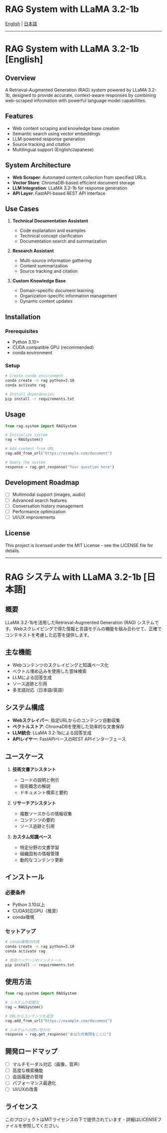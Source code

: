 # RAG System with LLaMA 3.2-1b

[English](#english) | [日本語](#japanese)

---
<a name="english"></a>
# RAG System with LLaMA 3.2-1b [English]

## Overview
A Retrieval-Augmented Generation (RAG) system powered by LLaMA 3.2-1b, designed to provide accurate, context-aware responses by combining web-scraped information with powerful language model capabilities.

## Features
- Web content scraping and knowledge base creation
- Semantic search using vector embeddings
- LLM-powered response generation
- Source tracking and citation
- Multilingual support (English/Japanese)

## System Architecture
- **Web Scraper**: Automated content collection from specified URLs
- **Vector Store**: ChromaDB-based efficient document storage
- **LLM Integration**: LLaMA 3.2-1b for response generation
- **API Layer**: FastAPI-based REST API interface

## Use Cases
1. **Technical Documentation Assistant**
   - Code explanation and examples
   - Technical concept clarification
   - Documentation search and summarization

2. **Research Assistant**
   - Multi-source information gathering
   - Content summarization
   - Source tracking and citation

3. **Custom Knowledge Base**
   - Domain-specific document learning
   - Organization-specific information management
   - Dynamic content updates

## Installation

### Prerequisites
- Python 3.10+
- CUDA compatible GPU (recommended)
- conda environment

### Setup
```bash
# Create conda environment
conda create -n rag python=3.10
conda activate rag

# Install dependencies
pip install -r requirements.txt
```

## Usage
```python
from rag.system import RAGSystem

# Initialize system
rag = RAGSystem()

# Add content from URL
rag.add_from_url("https://example.com/document")

# Query the system
response = rag.get_response("Your question here")
```

## Development Roadmap
- [ ] Multimodal support (images, audio)
- [ ] Advanced search features
- [ ] Conversation history management
- [ ] Performance optimization
- [ ] UI/UX improvements

## License
This project is licensed under the MIT License - see the LICENSE file for details.

---
<a name="japanese"></a>
# RAG システム with LLaMA 3.2-1b [日本語]

## 概要
LLaMA 3.2-1bを活用したRetrieval-Augmented Generation (RAG) システムです。Webスクレイピングで得た情報と言語モデルの機能を組み合わせて、正確でコンテキストを考慮した応答を提供します。

## 主な機能
- Webコンテンツのスクレイピングと知識ベース化
- ベクトル埋め込みを使用した意味検索
- LLMによる回答生成
- ソース追跡と引用
- 多言語対応（日本語/英語）

## システム構成
- **Webスクレイパー**: 指定URLからのコンテンツ自動収集
- **ベクトルストア**: ChromaDBを使用した効率的な文書保存
- **LLM統合**: LLaMA 3.2-1bによる回答生成
- **APIレイヤー**: FastAPIベースのREST APIインターフェース

## ユースケース
1. **技術文書アシスタント**
   - コードの説明と例示
   - 技術概念の解説
   - ドキュメント検索と要約

2. **リサーチアシスタント**
   - 複数ソースからの情報収集
   - コンテンツの要約
   - ソース追跡と引用

3. **カスタム知識ベース**
   - 特定分野の文書学習
   - 組織固有の情報管理
   - 動的なコンテンツ更新

## インストール

### 必要条件
- Python 3.10以上
- CUDA対応GPU（推奨）
- conda環境

### セットアップ
```bash
# conda環境の作成
conda create -n rag python=3.10
conda activate rag

# 依存パッケージのインストール
pip install -r requirements.txt
```

## 使用方法
```python
from rag.system import RAGSystem

# システムの初期化
rag = RAGSystem()

# URLからコンテンツを追加
rag.add_from_url("https://example.com/document")

# システムへの問い合わせ
response = rag.get_response("あなたの質問をここに")
```

## 開発ロードマップ
- [ ] マルチモーダル対応（画像、音声）
- [ ] 高度な検索機能
- [ ] 会話履歴の管理
- [ ] パフォーマンス最適化
- [ ] UI/UXの改善

## ライセンス
このプロジェクトはMITライセンスの下で提供されています - 詳細はLICENSEファイルを参照してください。